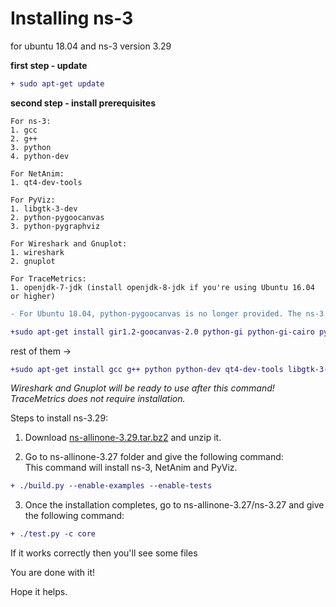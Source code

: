 

# Installing ns-3

for ubuntu 18.04 and ns-3 version 3.29  

**first step - update**
```diff
+ sudo apt-get update
```
**second step - install prerequisites**  

    For ns-3:
    1. gcc
    2. g++
    3. python
    4. python-dev

    For NetAnim:
    1. qt4-dev-tools

    For PyViz:
    1. libgtk-3-dev
    2. python-pygoocanvas
    3. python-pygraphviz

    For Wireshark and Gnuplot:
    1. wireshark
    2. gnuplot

    For TraceMetrics:
    1. openjdk-7-jdk (install openjdk-8-jdk if you're using Ubuntu 16.04 or higher)

```diff
- For Ubuntu 18.04, python-pygoocanvas is no longer provided. The ns-3.29 release and later upgrades the support to GTK+ version 3, and requires these packages:
```
```diff
+sudo apt-get install gir1.2-goocanvas-2.0 python-gi python-gi-cairo python-pygraphviz python3-gi python3-gi-cairo python3-pygraphviz gir1.2-gtk-3.0 ipython ipython3
```

rest of them ->

```diff
+sudo apt-get install gcc g++ python python-dev qt4-dev-tools libgtk-3-dev python-pygraphviz wireshark gnuplot openjdk-8-jdk**
```

*Wireshark and Gnuplot will be ready to use after this command! TraceMetrics does not require installation.*


Steps to install ns-3.29:

1. Download [ns-allinone-3.29.tar.bz2](https://www.nsnam.org/releases/ns-3-29/) and unzip it.

2. Go to ns-allinone-3.27 folder and give the following command:  
This command will install ns-3, NetAnim and PyViz.

```diff
+ ./build.py --enable-examples --enable-tests
```


3. Once the installation completes, go to ns-allinone-3.27/ns-3.27 and give the following command:

```diff
+ ./test.py -c core
```

If it works correctly then you'll see some files

You are done with it!

Hope it helps.
